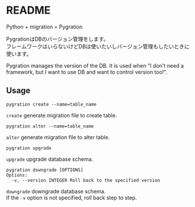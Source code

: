 # README

Python + migration = Pygration

PygrationはDBのバージョン管理をします。  
フレームワークはいらないけどDBは使いたいしバージョン管理もしたいときに使います。

Pygration manages the version of the DB.
It is used when "I don't need a framework, but I want to use DB and want to control version too!".

## Usage

```
pygration create --name=table_name
```

`create` generate migration file to create table.

```
pygration alter --name=table_name
```

`alter` generate migration file to alter table.

```
pygration upgrade
```

`upgrade` upgrade database schema.

```
pygration downgrade [OPTIONS]
Options:
  -v, --version INTEGER Roll back to the specified version
```

`downgrade` downgrade database schema.  
If the `-v` option is not specified, roll back step to step.